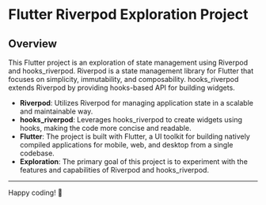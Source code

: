# Flutter Riverpod Exploration Project

## Overview

This Flutter project is an exploration of state management using Riverpod and hooks_riverpod. Riverpod is a state management library for Flutter that focuses on simplicity, immutability, and composability. hooks_riverpod extends Riverpod by providing hooks-based API for building widgets.

- **Riverpod**: Utilizes Riverpod for managing application state in a scalable and maintainable way.
- **hooks_riverpod**: Leverages hooks_riverpod to create widgets using hooks, making the code more concise and readable.
- **Flutter**: The project is built with Flutter, a UI toolkit for building natively compiled applications for mobile, web, and desktop from a single codebase.
- **Exploration**: The primary goal of this project is to experiment with the features and capabilities of Riverpod and hooks_riverpod.

---

Happy coding! 🚀
